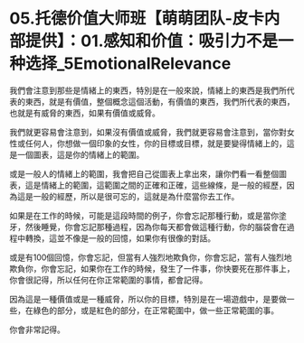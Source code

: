 # 05.托德价值大师班【萌萌团队-皮卡内部提供】：01.感知和价值：吸引力不是一种选择_5EmotionalRelevance

我們會注意到那些是情緒上的東西，特別是在一般來說，情緒上的東西是我們所代表的東西，就是有價值，整個概念這個活動，有價值的東西，我們所代表的東西，也就是有威脅的東西，如果有價值或威脅。

我們就更容易會注意到，如果沒有價值或威脅，我們就更容易會注意到，當你對女性或任何人，你想做一個印象的女性，你的目標或目標，就是要變得情緒上的，這是一個圖表，這是你的情緒上的範圍。

或是一般人的情緒上的範圍，我會把自己從圖表上拿出來，讓你們看一看整個圖表，這是情緒上的範圍，這範圍之間的正確和正確，這些線條，是一般的經歷，因為這是一般的經歷，所以是很可忘的，這就是為什麼當你去工作。

如果是在工作的時候，可能是這段時間的例子，你會忘記那種行動，或是當你塗牙，然後睡覺，你會忘記那種過程，因為你每天都會做這種行動，你的腦袋會在過程中轉換，這並不像是一般的回憶，如果你有很像的對話。

或是有100個回憶，你會忘記，但當有人強烈地欺負你，你會忘記，當有人強烈地欺負你，你會忘記，如果你在工作的時候，發生了一件事，你快要死在那件事上，你會很記得，所以任何在你正常範圍的事情，都會記得。

因為這是一種價值或是一種威脅，所以你的目標，特別是在一場遊戲中，是要做一些，在綠色的部分，或是紅色的部分，在正常範圍中，做一些正常範圍的事。

你會非常記得。